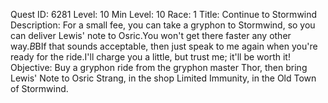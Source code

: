 Quest ID: 6281
Level: 10
Min Level: 10
Race: 1
Title: Continue to Stormwind
Description: For a small fee, you can take a gryphon to Stormwind, so you can deliver Lewis' note to Osric.You won't get there faster any other way.$B$BIf that sounds acceptable, then just speak to me again when you're ready for the ride.I'll charge you a little, but trust me; it'll be worth it!
Objective: Buy a gryphon ride from the gryphon master Thor, then bring Lewis' Note to Osric Strang, in the shop Limited Immunity, in the Old Town of Stormwind.
